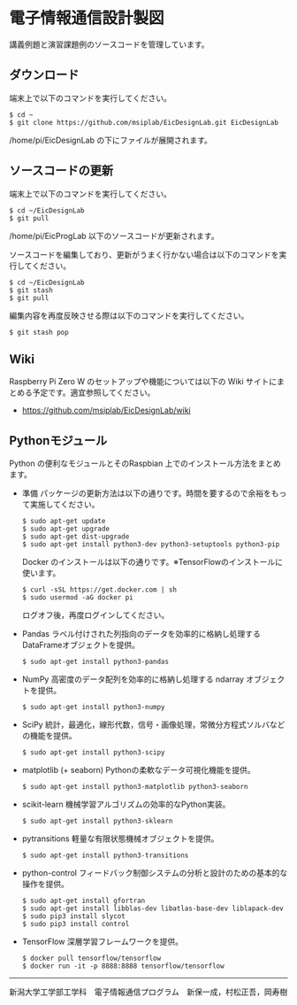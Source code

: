# 電子情報通信設計製図

講義例題と演習課題例のソースコードを管理しています。

## ダウンロード

端末上で以下のコマンドを実行してください。

    $ cd ~
    $ git clone https://github.com/msiplab/EicDesignLab.git EicDesignLab

/home/pi/EicDesignLab の下にファイルが展開されます。

## ソースコードの更新

端末上で以下のコマンドを実行してください。

    $ cd ~/EicDesignLab
    $ git pull

/home/pi/EicProgLab 以下のソースコードが更新されます。

ソースコードを編集しており、更新がうまく行かない場合は以下のコマンドを実行してください。

    $ cd ~/EicDesignLab
    $ git stash
    $ git pull

編集内容を再度反映させる際は以下のコマンドを実行してください。

    $ git stash pop

## Wiki

Raspberry Pi Zero W のセットアップや機能については以下の Wiki サイトにまとめる予定です。適宜参照してください。

- https://github.com/msiplab/EicDesignLab/wiki

## Pythonモジュール

Python の便利なモジュールとそのRaspbian 上でのインストール方法をまとめます。

- 準備 パッケージの更新方法は以下の通りです。時間を要するので余裕をもって実施してください。
    
      $ sudo apt-get update
      $ sudo apt-get upgrade
      $ sudo apt-get dist-upgrade
      $ sudo apt-get install python3-dev python3-setuptools python3-pip
      
  Docker のインストールは以下の通りです。※TensorFlowのインストールに使います。
      
      $ curl -sSL https://get.docker.com | sh
      $ sudo usermod -aG docker pi
   
  ログオフ後，再度ログインしてください。
  
- Pandas ラベル付けされた列指向のデータを効率的に格納し処理するDataFrameオブジェクトを提供。

      $ sudo apt-get install python3-pandas

- NumPy 高密度のデータ配列を効率的に格納し処理する ndarray オブジェクトを提供。

      $ sudo apt-get install python3-numpy

- SciPy 統計，最適化，線形代数，信号・画像処理，常微分方程式ソルバなどの機能を提供。

      $ sudo apt-get install python3-scipy

- matplotlib (+ seaborn) Pythonの柔軟なデータ可視化機能を提供。

      $ sudo apt-get install python3-matplotlib python3-seaborn

- scikit-learn 機械学習アルゴリズムの効率的なPython実装。

      $ sudo apt-get install python3-sklearn

- pytransitions 軽量な有限状態機械オブジェクトを提供。

      $ sudo apt-get install python3-transitions

- python-control フィードバック制御システムの分析と設計のための基本的な操作を提供。

      $ sudo apt-get install gfortran
      $ sudo apt-get install libblas-dev libatlas-base-dev liblapack-dev
      $ sudo pip3 install slycot
      $ sudo pip3 install control
      
- TensorFlow 深層学習フレームワークを提供。

      $ docker pull tensorflow/tensorflow
      $ docker run -it -p 8888:8888 tensorflow/tensorflow

***
新潟大学工学部工学科　電子情報通信プログラム　新保一成，村松正吾，岡寿樹
